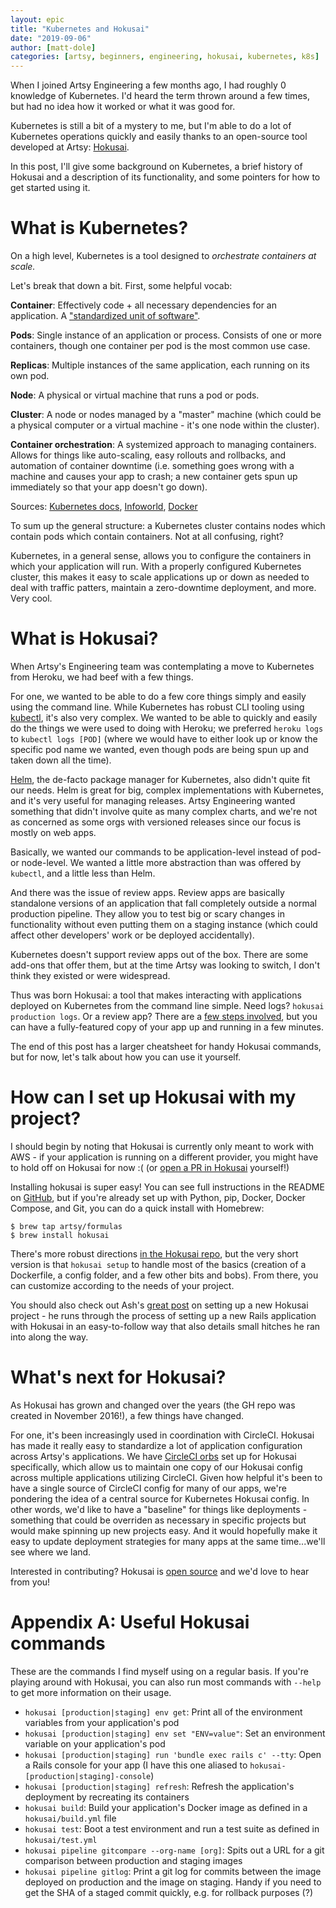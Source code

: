 ```yaml
---
layout: epic
title: "Kubernetes and Hokusai"
date: "2019-09-06"
author: [matt-dole]
categories: [artsy, beginners, engineering, hokusai, kubernetes, k8s]
---
```


When I joined Artsy Engineering a few months ago, I had roughly 0 knowledge of Kubernetes. I'd heard the term
thrown around a few times, but had no idea how it worked or what it was good for.

Kubernetes is still a bit of a mystery to me, but I'm able to do a lot of Kubernetes operations quickly and easily
thanks to an open-source tool developed at Artsy: [Hokusai](https://github.com/artsy/hokusai).

In this post, I'll give some background on Kubernetes, a brief history of Hokusai and a description of its
functionality, and some pointers for how to get started using it.

<!-- more -->

# What is Kubernetes?

On a high level, Kubernetes is a tool designed to _orchestrate containers at scale._

Let's break that down a bit. First, some helpful vocab:

**Container**: Effectively code + all necessary dependencies for an application. A
["standardized unit of software"](https://www.docker.com/resources/what-container).

**Pods**: Single instance of an application or process. Consists of one or more containers, though one container
per pod is the most common use case.

**Replicas**: Multiple instances of the same application, each running on its own pod.

**Node**: A physical or virtual machine that runs a pod or pods.

**Cluster**: A node or nodes managed by a "master" machine (which could be a physical computer or a virtual
machine - it's one node within the cluster).

**Container orchestration**: A systemized approach to managing containers. Allows for things like auto-scaling,
easy rollouts and rollbacks, and automation of container downtime (i.e. something goes wrong with a machine and
causes your app to crash; a new container gets spun up immediately so that your app doesn't go down).

Sources: [Kubernetes docs](https://kubernetes.io/docs/concepts/overview/what-is-kubernetes/),
[Infoworld](https://www.infoworld.com/article/3268073/what-is-kubernetes-your-next-application-platform.html),
[Docker](https://www.docker.com/resources/what-container)

To sum up the general structure: a Kubernetes cluster contains nodes which contain pods which contain containers.
Not at all confusing, right?

Kubernetes, in a general sense, allows you to configure the containers in which your application will run. With a
properly configured Kubernetes cluster, this makes it easy to scale applications up or down as needed to deal with
traffic patters, maintain a zero-downtime deployment, and more. Very cool.

# What is Hokusai?

When Artsy's Engineering team was contemplating a move to Kubernetes from Heroku, we had beef with a few things.

For one, we wanted to be able to do a few core things simply and easily using the command line. While Kubernetes
has robust CLI tooling using [kubectl](https://kubernetes.io/docs/reference/kubectl/overview/), it's also very
complex. We wanted to be able to quickly and easily do the things we were used to doing with Heroku; we preferred
`heroku logs` to `kubectl logs [POD]` (where we would have to either look up or know the specific pod name we
wanted, even though pods are being spun up and taken down all the time).

[Helm](https://helm.sh), the de-facto package manager for Kubernetes, also didn't quite fit our needs. Helm is
great for big, complex implementations with Kubernetes, and it's very useful for managing releases. Artsy
Engineering wanted something that didn't involve quite as many complex charts, and we're not as concerned as some
orgs with versioned releases since our focus is mostly on web apps.

Basically, we wanted our commands to be application-level instead of pod- or node-level. We wanted a little more
abstraction than was offered by `kubectl`, and a little less than Helm.

And there was the issue of review apps. Review apps are basically standalone versions of an application that fall
completely outside a normal production pipeline. They allow you to test big or scary changes in functionality
without even putting them on a staging instance (which could affect other developers' work or be deployed
accidentally).

Kubernetes doesn't support review apps out of the box. There are some add-ons that offer them, but at the time
Artsy was looking to switch, I don't think they existed or were widespread.

Thus was born Hokusai: a tool that makes interacting with applications deployed on Kubernetes from the command line
simple. Need logs? `hokusai production logs`. Or a review app? There are a
[few steps involved](https://github.com/artsy/hokusai/blob/master/docs/Review_Apps.md), but you can have a
fully-featured copy of your app up and running in a few minutes.

The end of this post has a larger cheatsheet for handy Hokusai commands, but for now, let's talk about how you can
use it yourself.

# How can I set up Hokusai with my project?

I should begin by noting that Hokusai is currently only meant to work with AWS - if your application is running on
a different provider, you might have to hold off on Hokusai for now :( (or
[open a PR in Hokusai](https://github.com/artsy/hokusai) yourself!)

Installing hokusai is super easy! You can see full instructions in the README on
[GitHub](https://github.com/artsy/hokusai), but if you're already set up with Python, pip, Docker, Docker Compose,
and Git, you can do a quick install with Homebrew:

```
$ brew tap artsy/formulas
$ brew install hokusai
```

There's more robust directions
[in the Hokusai repo](https://github.com/artsy/hokusai/blob/master/docs/Getting_Started.md), but the very short
version is that `hokusai setup` to handle most of the basics (creation of a Dockerfile, a config folder, and a few
other bits and bobs). From there, you can customize according to the needs of your project.

You should also check out Ash's [great post](https://artsy.github.io/blog/2018/01/24/kubernetes-and-hokusai/) on
setting up a new Hokusai project - he runs through the process of setting up a new Rails application with Hokusai
in an easy-to-follow way that also details small hitches he ran into along the way.

# What's next for Hokusai?

As Hokusai has grown and changed over the years (the GH repo was created in November 2016!), a few things have
changed.

For one, it's been increasingly used in coordination with CircleCI. Hokusai has made it really easy to standardize
a lot of application configuration across Artsy's applications. We have
[CircleCI orbs](https://github.com/artsy/orbs/blob/master/src/hokusai) set up for Hokusai specifically, which allow
us to maintain one copy of our Hokusai config across multiple applications utilizing CircleCI. Given how helpful
it's been to have a single source of CircleCI config for many of our apps, we're pondering the idea of a central
source for Kubernetes Hokusai config. In other words, we'd like to have a "baseline" for things like deployments -
something that could be overriden as necessary in specific projects but would make spinning up new projects easy.
And it would hopefully make it easy to update deployment strategies for many apps at the same time...we'll see
where we land.

Interested in contributing? Hokusai is
[open source](https://artsy.github.io/blog/2019/04/29/how-did-artsy-become-oss-by-default/) and we'd love to hear
from you!

# Appendix A: Useful Hokusai commands

These are the commands I find myself using on a regular basis. If you're playing around with Hokusai, you can also
run most commands with `--help` to get more information on their usage.

- `hokusai [production|staging] env get`: Print all of the environment variables from your application's pod
- `hokusai [production|staging] env set "ENV=value"`: Set an environment variable on your application's pod
- `hokusai [production|staging] run 'bundle exec rails c' --tty`: Open a Rails console for your app (I have this
  one aliased to `hokusai-[production|staging]-console`)
- `hokusai [production|staging] refresh`: Refresh the application's deployment by recreating its containers
- `hokusai build`: Build your application's Docker image as defined in a `hokusai/build.yml` file
- `hokusai test`: Boot a test environment and run a test suite as defined in `hokusai/test.yml`
- `hokusai pipeline gitcompare --org-name [org]`: Spits out a URL for a git comparison between production and
  staging images
- `hokusai pipeline gitlog`: Print a git log for commits between the image deployed on production and the image on
  staging. Handy if you need to get the SHA of a staged commit quickly, e.g. for rollback purposes (?)
